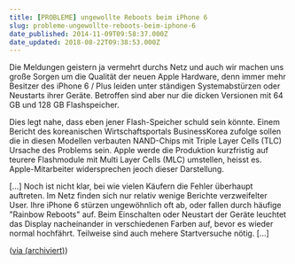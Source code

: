 ```yaml
---
title: [PROBLEME] ungewollte Reboots beim iPhone 6
slug: probleme-ungewollte-reboots-beim-iphone-6
date_published: 2014-11-09T09:58:37.000Z
date_updated: 2018-08-22T09:38:53.000Z
---
```


Die Meldungen geistern ja vermehrt durchs Netz und auch wir machen uns große Sorgen um die Qualität der neuen Apple Hardware, denn immer mehr Besitzer des iPhone 6 / Plus leiden unter ständigen Systemabstürzen oder Neustarts ihrer Geräte. Betroffen sind aber nur die dicken Versionen mit 64 GB und 128 GB Flashspeicher.  

Dies legt nahe, dass eben jener Flash-Speicher schuld sein könnte. Einem Bericht des koreanischen Wirtschaftsportals BusinessKorea zufolge sollen die in diesen Modellen verbauten NAND-Chips mit Triple Layer Cells (TLC) Ursache des Problems sein. Apple werde die Produktion kurzfristig auf teurere Flashmodule mit Multi Layer Cells (MLC) umstellen, heisst es. Apple-Mitarbeiter widersprechen jeoch dieser Darstellung.

[...] Noch ist nicht klar, bei wie vielen Käufern die Fehler überhaupt auftreten. Im Netz finden sich nur relativ wenige Berichte verzweifelter User. Ihre iPhone 6 stürzen ungewöhnlich oft ab, oder fallen durch häufige "Rainbow Reboots" auf. Beim Einschalten oder Neustart der Geräte leuchtet das Display nacheinander in verschiedenen Farben auf, bevor es wieder normal hochfährt. Teilweise sind auch mehere Startversuche nötig. [...]

([via (archiviert)](http://web.archive.org/web/20150207135120/http://geekout.de/index_files/Manche_iPhone_6%20Nutzer_beklagen_haeufige_Abstuerze.php))
